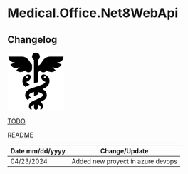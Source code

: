 # Medical.Office.Net8WebApi

## Changelog

![enter image description here](./Img/caduceo.png)

[TODO](./TODO.md)

[README](./README.md)




| Date mm/dd/yyyy | Change/Update |
|--|--|
|04/23/2024|Added new proyect in azure devops|
